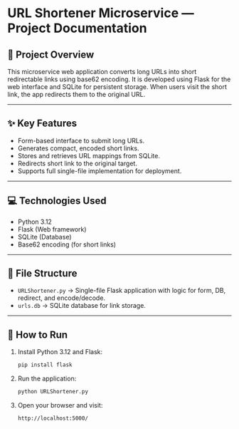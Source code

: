 # URL Shortener Microservice — Project Documentation

## 🔗 Project Overview

This microservice web application converts long URLs into short redirectable links using base62 encoding. It is developed using Flask for the web interface and SQLite for persistent storage. When users visit the short link, the app redirects them to the original URL.

---

## ✨ Key Features

- Form-based interface to submit long URLs.  
- Generates compact, encoded short links.  
- Stores and retrieves URL mappings from SQLite.  
- Redirects short link to the original target.  
- Supports full single-file implementation for deployment.

---

## 💻 Technologies Used

- Python 3.12  
- Flask (Web framework)  
- SQLite (Database)  
- Base62 encoding (for short links)

---

## 📁 File Structure

- `URLShortener.py` → Single-file Flask application with logic for form, DB, redirect, and encode/decode.  
- `urls.db`         → SQLite database for link storage.

---

## 🚀 How to Run

1. Install Python 3.12 and Flask:
   ```bash
   pip install flask
   ```
2. Run the application:
   ```bash
   python URLShortener.py
   ```
3. Open your browser and visit:
   ```
   http://localhost:5000/
   ```
